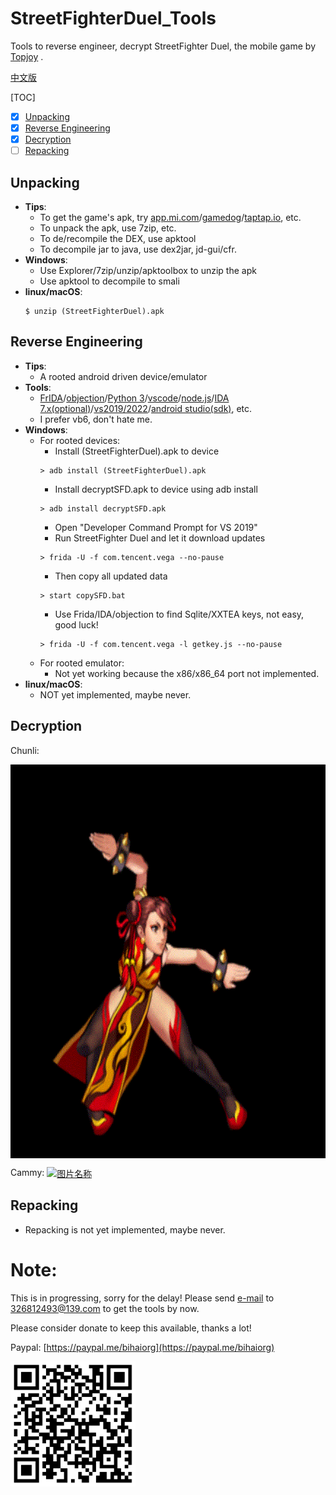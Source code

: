# StreetFighterDuel_Tools

Tools to reverse engineer, decrypt StreetFighter Duel, the mobile game by [Topjoy](https://topjoy.com) .
<!-- and [Tencent](https://game.qq.com). -->

[中文版](README_CN.md)

[TOC]

- [X] [Unpacking](#unpack)
- [X] [Reverse Engineering](#Reverse)
- [X] [Decryption](#decrypt)
- [ ] [Repacking](#repack)

<span id="unpack">

## Unpacking <span id="Reverse">

- **Tips**:   
  - To get the game's apk, try [app.mi.com](https://app.mi.com/details?id=com.tencent.vega&ref=search)/[gamedog](http://www.gamedog.cn/online/2711920/)/[taptap.io](https://taptap.io), etc.
  - To unpack the apk, use 7zip, etc.
  - To de/recompile the DEX, use apktool
  - To decompile jar to java, use dex2jar, jd-gui/cfr.
- **Windows**:  
  - Use Explorer/7zip/unzip/apktoolbox to unzip the apk
  - Use apktool to decompile to smali
- **linux/macOS**:
    ```
    $ unzip (StreetFighterDuel).apk
    ```

## Reverse Engineering <span id="decrypt">
- **Tips**: 
  - A rooted android driven device/emulator   
- **Tools**:
  - [FrIDA](https://frida.re)/[objection](https://pypi.org/search/?q=objection)/[Python 3](https://www.python.org/)/[vscode](https://code.visualstudio.com/)/[node.js](https://nodejs.org/en/)/[IDA 7.x(optional)](https://hex-rays.com/)/[vs2019/2022](https://visualstudio.microsoft.com/)/[android studio(sdk)](https://developer.android.google.cn/), etc.
  - I prefer vb6, don't hate me.
- **Windows**:
  - For rooted devices:
    - Install (StreetFighterDuel).apk to device
    ```
    > adb install (StreetFighterDuel).apk 
    ```
    - Install decryptSFD.apk to device using adb install
    ```
    > adb install decryptSFD.apk 
    ```
    - Open "Developer Command Prompt for VS 2019"
    - Run StreetFighter Duel and let it download updates
    ```    
    > frida -U -f com.tencent.vega --no-pause
    ```    
    - Then copy all updated data
    ```    
    > start copySFD.bat
    ```
    - Use Frida/IDA/objection to find Sqlite/XXTEA keys, not easy, good luck!
    <!-- > start powershell -command "objection  -g com.tencent.vega explore" -->
    ```    
    > frida -U -f com.tencent.vega -l getkey.js --no-pause
    ```
  - For rooted emulator:    
    - Not yet working because the x86/x86_64 port not implemented.
- **linux/macOS**:
  - NOT yet implemented, maybe never.
## Decryption <span id="repack">
Chunli:

<a href="https://github.com/ipengci/StreetFighterDuel_Tools"><img src="images/chunli.gif" width = "792" height = "630" alt="图片名称" align=center /></a>

Cammy:
<a href="https://github.com/ipengci/StreetFighterDuel_Tools"><img src="images/cammy.gif" width = "777" height = "726" alt="图片名称" align=center /></a>

## Repacking
- Repacking is not yet implemented, maybe never.

# Note: <span id="note">
This is in progressing, sorry for the delay!
Please send [e-mail](mailto:326812493@139.com) to [326812493@139.com](mailto:326812493@139.com) to get the tools by now.

Please consider donate to keep this available, thanks a lot!

Paypal: [https://paypal.me/bihaiorg](https://paypal.me/bihaiorg)
<!-- ![paypal](images/paypal.png "https://paypal.me/bihaiorg" ) -->
<a href="https://paypal.me/bihaiorg"><img src="images/paypal.png" width = "200" height = "200" alt="图片名称" align=center /></a>

<!-- 
Alipay: 

<a href="https://github.com/ipengci/StreetFighterDuel_Tools"><img src="images/alipay.png" width = "200" height = "255" alt="图片名称" align=center /></a>

Wechat: 

<a href="https://github.com/ipengci/StreetFighterDuel_Tools"><img src="images/wechat.png" width = "200" height = "247" alt="图片名称" align=center /></a>

 -->
